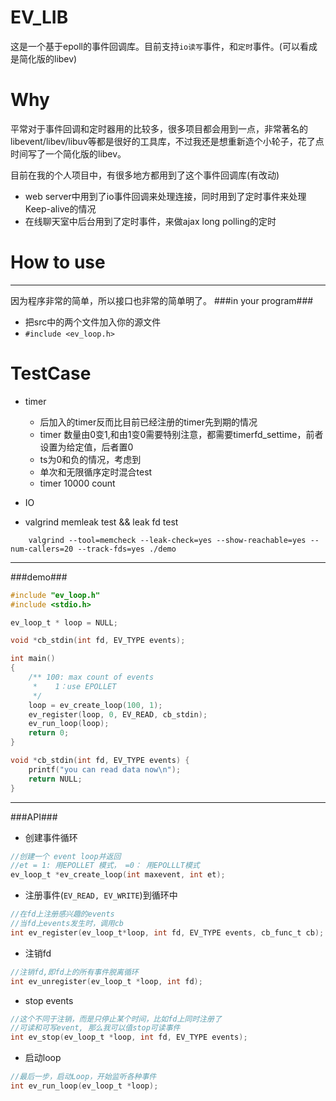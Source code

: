 EV_LIB
======
这是一个基于epoll的事件回调库。目前支持`io读写`事件，和`定时`事件。(可以看成是简化版的libev)

Why
======
平常对于事件回调和定时器用的比较多，很多项目都会用到一点，非常著名的libevent/libev/libuv等都是很好的工具库，不过我还是想重新造个小轮子，花了点时间写了一个简化版的libev。

目前在我的个人项目中，有很多地方都用到了这个事件回调库(有改动)
* web server中用到了io事件回调来处理连接，同时用到了定时事件来处理Keep-alive的情况
* 在线聊天室中后台用到了定时事件，来做ajax long polling的定时

How to use
=======
---
因为程序非常的简单，所以接口也非常的简单明了。
###in your program###
* 把src中的两个文件加入你的源文件
* `#include <ev_loop.h>`

TestCase
======
* timer
	* 后加入的timer反而比目前已经注册的timer先到期的情况
	* timer 数量由0变1,和由1变0需要特别注意，都需要timerfd_settime，前者设置为给定值，后者置0
	* ts为0和负的情况，考虑到
	* 单次和无限循序定时混合test
	* timer 10000 count

* IO

* valgrind memleak test && leak fd test
```
	valgrind --tool=memcheck --leak-check=yes --show-reachable=yes --num-callers=20 --track-fds=yes ./demo
```
---
###demo###
```c
#include "ev_loop.h"
#include <stdio.h>

ev_loop_t * loop = NULL;

void *cb_stdin(int fd, EV_TYPE events);

int main() 
{
    /** 100: max count of events
     *    1：use EPOLLET
     */
    loop = ev_create_loop(100, 1);
	ev_register(loop, 0, EV_READ, cb_stdin);
	ev_run_loop(loop);
	return 0;
}

void *cb_stdin(int fd, EV_TYPE events) {
	printf("you can read data now\n");
	return NULL;
}
```
---
###API###

* 创建事件循环

```c
//创建一个 event loop并返回
//et = 1: 用EPOLLET 模式， =0： 用EPOLLLT模式
ev_loop_t *ev_create_loop(int maxevent, int et);
```

* 注册事件(`EV_READ, EV_WRITE`)到循环中

```c
//在fd上注册感兴趣的events
//当fd上events发生时，调用cb
int ev_register(ev_loop_t*loop, int fd, EV_TYPE events, cb_func_t cb);
```
* 注销fd

```c
//注销fd,即fd上的所有事件脱离循环
int ev_unregister(ev_loop_t *loop, int fd);
```

* stop events

```c
//这个不同于注销，而是只停止某个时间，比如fd上同时注册了
//可读和可写event, 那么我可以值stop可读事件
int ev_stop(ev_loop_t *loop, int fd, EV_TYPE events);
```
* 启动loop

```c
//最后一步，启动Loop，开始监听各种事件
int ev_run_loop(ev_loop_t *loop);
```
